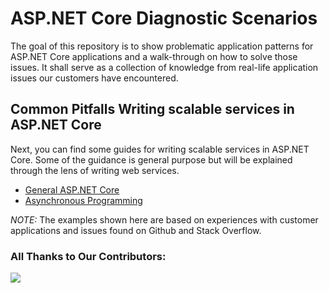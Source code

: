 ﻿# ASP.NET Core Diagnostic Scenarios
 
The goal of this repository is to show problematic application patterns for ASP.NET Core applications and a walk-through on how to solve those issues.
It shall serve as a collection of knowledge from real-life application issues our customers have encountered.

## Common Pitfalls Writing scalable services in ASP.NET Core

Next, you can find some guides for writing scalable services in ASP.NET Core. Some of the guidance is general purpose but will be explained through the lens of writing web services. 

- [General ASP.NET Core](AspNetCoreGuidance.md)
- [Asynchronous Programming](AsyncGuidance.md)

*NOTE:* The examples shown here are based on experiences with customer applications and issues found on Github and Stack Overflow.

### All Thanks to Our Contributors:
<a href="https://github.com/davidfowl/AspNetCoreDiagnosticScenarios/graphs/contributors">
  <img src="https://contrib.rocks/image?repo=davidfowl/AspNetCoreDiagnosticScenarios" />
</a>
